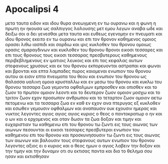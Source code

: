 # Apocalipsi 4
μετα ταυτα ειδον και ιδου θυρα ανεωγμενη εν τω ουρανω και η φωνη η πρωτη ην ηκουσα ως σαλπιγγος λαλουσης μετ εμου λεγων αναβα ωδε και δειξω σοι α δει γενεσθαι μετα ταυτα
και ευθεως εγενομην εν πνευματι και ιδου θρονος εκειτο εν τω ουρανω και επι τον θρονον καθημενος
ομοιος ορασει λιθω ιασπιδι και σαρδιω και ιρις κυκλοθεν του θρονου ομοιως ορασις σμαραγδινων
και κυκλοθεν του θρονου θρονοι εικοσι τεσσαρες και επι τους θρονους τους εικοσι τεσσαρας πρεσβυτερους καθημενους περιβεβλημενους εν ιματιοις λευκοις και επι τας κεφαλας αυτων στεφανους χρυσους
και εκ του θρονου εκπορευονται αστραπαι και φωναι και βρονται και επτα λαμπαδες πυρος καιομεναι ενωπιον του θρονου αυτου αι εισιν επτα πνευματα του θεου
και ενωπιον του θρονου ως θαλασσα υαλινη ομοια κρυσταλλω και εν μεσω του θρονου και κυκλω του θρονου τεσσαρα ζωα γεμοντα οφθαλμων εμπροσθεν και οπισθεν
και το ζωον το πρωτον ομοιον λεοντι και το δευτερον ζωον ομοιον μοσχω και το τριτον ζωον εχον προσωπον ανθρωπου και το τεταρτον ζωον ομοιον αετω πετομενω
και τα τεσσαρα ζωα εν καθ εν εχον ανα πτερυγας εξ κυκλοθεν και εσωθεν γεμουσιν οφθαλμων και αναπαυσιν ουκ εχουσιν ημερας και νυκτος λεγοντες αγιος αγιος αγιος κυριος ο θεος ο παντοκρατωρ ο ην και ο ων και ο ερχομενος
και οταν δωσιν τα ζωα δοξαν και τιμην και ευχαριστιαν τω καθημενω επι του θρονου τω ζωντι εις τους αιωνας των αιωνων
πεσουνται οι εικοσι τεσσαρες πρεσβυτεροι ενωπιον του καθημενου επι του θρονου και προσκυνησουσιν τω ζωντι εις τους αιωνας των αιωνων και βαλουσιν τους στεφανους αυτων ενωπιον του θρονου λεγοντες
αξιος ει ο κυριος και ο θεος ημων ο αγιος λαβειν την δοξαν και την τιμην και την δυναμιν οτι συ εκτισας παντα και δια το θελημα σου ησαν και εκτισθησαν
